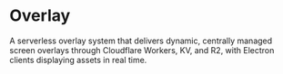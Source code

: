 # Overlay
A serverless overlay system that delivers dynamic, centrally managed screen overlays through Cloudflare Workers, KV, and R2, with Electron clients displaying assets in real time.
